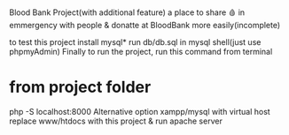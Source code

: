 Blood Bank Project(with additional feature)
a place to share 🩸 in emmergency with people & donatte at BloodBank more easily(incomplete)

to test this project
 install mysql*
 run db/db.sql in mysql shell(just use phpmyAdmin)
 Finally to run the project, run this command from terminal
# from project folder
php -S localhost:8000
Alternative option
xampp/mysql with virtual host
replace www/htdocs with this project & run apache server



